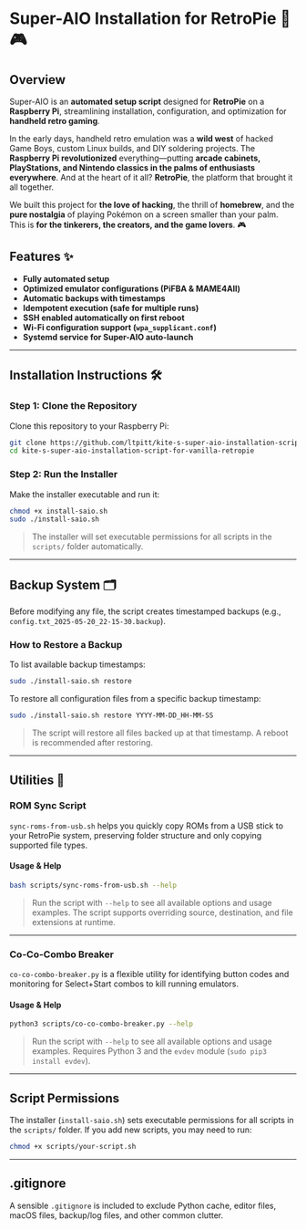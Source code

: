 # Super-AIO Installation for RetroPie 🚀🎮

## Overview

Super-AIO is an **automated setup script** designed for **RetroPie** on a **Raspberry Pi**, streamlining installation, configuration, and optimization for **handheld retro gaming**.

In the early days, handheld retro emulation was a **wild west** of hacked Game Boys, custom Linux builds, and DIY soldering projects. The **Raspberry Pi revolutionized** everything—putting **arcade cabinets, PlayStations, and Nintendo classics in the palms of enthusiasts everywhere**. And at the heart of it all? **RetroPie**, the platform that brought it all together.

We built this project for **the love of hacking**, the thrill of **homebrew**, and the **pure nostalgia** of playing Pokémon on a screen smaller than your palm. This is **for the tinkerers, the creators, and the game lovers**. 🎮

## Features ✨

- **Fully automated setup**  
- **Optimized emulator configurations (PiFBA & MAME4All)**  
- **Automatic backups with timestamps**  
- **Idempotent execution (safe for multiple runs)**  
- **SSH enabled automatically on first reboot**  
- **Wi-Fi configuration support (`wpa_supplicant.conf`)**  
- **Systemd service for Super-AIO auto-launch**

---

## Installation Instructions 🛠️

### Step 1: Clone the Repository

Clone this repository to your Raspberry Pi:

```bash
git clone https://github.com/ltpitt/kite-s-super-aio-installation-script-for-vanilla-retropie.git
cd kite-s-super-aio-installation-script-for-vanilla-retropie
```

### Step 2: Run the Installer

Make the installer executable and run it:

```bash
chmod +x install-saio.sh
sudo ./install-saio.sh
```

> The installer will set executable permissions for all scripts in the `scripts/` folder automatically.

---

## Backup System 🗂️

Before modifying any file, the script creates timestamped backups (e.g., `config.txt_2025-05-20_22-15-30.backup`).

### How to Restore a Backup

To list available backup timestamps:

```bash
sudo ./install-saio.sh restore
```

To restore all configuration files from a specific backup timestamp:

```bash
sudo ./install-saio.sh restore YYYY-MM-DD_HH-MM-SS
```

> The script will restore all files backed up at that timestamp. A reboot is recommended after restoring.

---

## Utilities 🧰

### ROM Sync Script

`sync-roms-from-usb.sh` helps you quickly copy ROMs from a USB stick to your RetroPie system, preserving folder structure and only copying supported file types.

#### Usage & Help

```bash
bash scripts/sync-roms-from-usb.sh --help
```

> Run the script with `--help` to see all available options and usage examples. The script supports overriding source, destination, and file extensions at runtime.

---

### Co-Co-Combo Breaker

`co-co-combo-breaker.py` is a flexible utility for identifying button codes and monitoring for Select+Start combos to kill running emulators.

#### Usage & Help

```bash
python3 scripts/co-co-combo-breaker.py --help
```

> Run the script with `--help` to see all available options and usage examples. Requires Python 3 and the `evdev` module (`sudo pip3 install evdev`).

---

## Script Permissions

The installer (`install-saio.sh`) sets executable permissions for all scripts in the `scripts/` folder. If you add new scripts, you may need to run:

```bash
chmod +x scripts/your-script.sh
```

---

## .gitignore

A sensible `.gitignore` is included to exclude Python cache, editor files, macOS files, backup/log files, and other common clutter.
